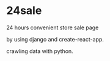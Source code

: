 # 24sale
24 hours convenient store sale page


by using django and create-react-app.

crawling data with python.

